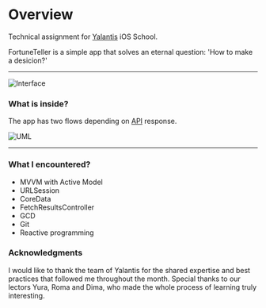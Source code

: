 # Overview

Technical assignment for [Yalantis](http://yalantis.com "Yalantis") iOS School.

FortuneTeller is a simple app that solves an eternal question:
'How to make a desicion?'

------------

![Interface](https://user-images.githubusercontent.com/48334347/67812315-9226a780-faa7-11e9-8401-ab8b22077787.jpg "Interface")


### What is inside?

The app has two flows depending on [API](http://https://8ball.delegator.com "API") response.

![UML](https://user-images.githubusercontent.com/48334347/67814440-bdf85c00-faac-11e9-9aeb-10ef152dd1af.png "UML")


------------
### What I encountered?
- MVVM with Active Model
- URLSession
- CoreData
- FetchResultsController
- GCD
- Git
- Reactive programming

###  Acknowledgments

I would like to thank the team of Yalantis for the shared expertise and best practices that followed me throughout the month. Special thanks to our lectors Yura, Roma and Dima, who made the whole process of learning truly interesting. 




